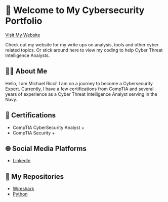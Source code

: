 <!DOCTYPE html>
<html lang="en">
<body>
    <div class="container">
        <h1>👋 Welcome to My Cybersecurity Portfolio</h1>
        <div class="website-link">
            <a href="https://michaelricci.github.io/](https://mike-ricci.com/">Visit My Website</a> 
            <p> Check out my website for my write ups on analysis, tools and other cyber related topics. Or stick around here to view my coding to help Cyber Threat Intelligence Analysts.</p>
        </div>
        <div class="section">
            <h2>👨‍💻 About Me</h2>
            <p>Hello, I am Michael Ricci! I am on a journey to become a Cybersecurity Expert. Currently, I have a few certifications from CompTIA and several years of experience as a Cyber Threat Intelligence Analyst serving in the Navy.</p>
        </div>
        <div class="section">
            <h2>📜 Certifications</h2>
            <ul class="list">
                <li>CompTIA CyberSecurity Analyst +</li>
                <li>CompTIA Security +</li>
                <!-- Add more certifications here -->
            </ul>
        </div>
        <div class="section">
            <h2>🌐 Social Media Platforms</h2>
            <ul class="list">
                <li><a href="https://www.linkedin.com/in/michael-ricci-456003282">LinkedIn</a></li>
                <!-- Add more social media platforms here -->
            </ul>
        </div>
        <div class="section">
            <h2>📂 My Repositories</h2>
            <ul class="list">
                <li><a href="https://github.com/MichaelRicci/WireShark-Capture-the-flag/blob/main/README.md">Wireshark</a></li>
                <li><a href="https://github.com/MichaelRicci/python">Python</a></li>
                <!-- Add more repository links here -->
            </ul>
        </div>
    </div>
</body>
</html>
